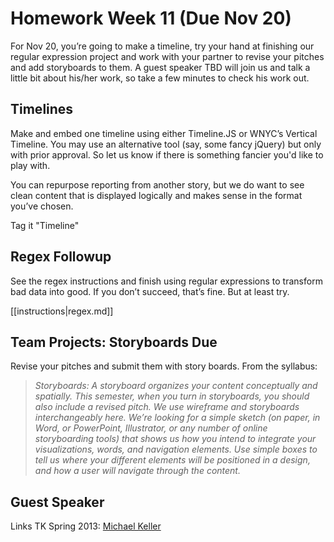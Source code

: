 # Homework Week 11 (Due Nov 20)
For Nov 20, you’re going to make a timeline, try your hand at finishing our regular expression project and work with your partner to revise your pitches and add storyboards to them. A guest speaker TBD will join us and talk a little bit about his/her work, so take a few minutes to check his work out.

## Timelines
Make and embed one timeline using either Timeline.JS or WNYC’s Vertical Timeline. You may use an alternative tool (say, some fancy jQuery) but only with prior approval. So let us know if there is something fancier you'd like to play with. 

You can repurpose reporting from another story, but we do want to see clean content that is displayed logically and makes sense in the format you’ve chosen.

Tag it "Timeline"

## Regex Followup
See the regex instructions and finish using regular expressions to transform bad data into good. If you don’t succeed, that’s fine. But at least try. 

[[instructions|regex.md]]

## Team Projects: Storyboards Due
Revise your pitches and submit them with story boards. From the syllabus:

> *Storyboards: A storyboard organizes your content conceptually and spatially. This semester, when you turn in storyboards, you should also include a revised pitch. We use wireframe and storyboards interchangeably here. We’re looking for a simple sketch (on paper, in Word, or PowerPoint, Illustrator, or any number of online storyboarding tools) that shows us how you intend to integrate your visualizations, words, and navigation elements. Use simple boxes to tell us where your different elements will be positioned in a design, and how a user will navigate through the content.*

## Guest Speaker
Links TK
Spring 2013: [Michael Keller](http://mhkeller.com/)
